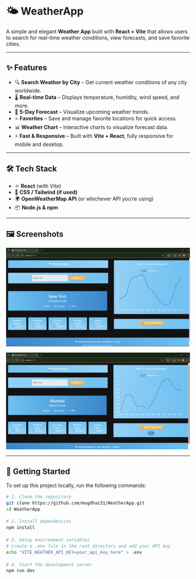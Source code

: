 # 🌤️ WeatherApp

A simple and elegant **Weather App** built with **React + Vite** that allows users to search for real-time weather conditions, view forecasts, and save favorite cities.  

---

## ✨ Features

- 🔍 **Search Weather by City** – Get current weather conditions of any city worldwide.  
- 🌡️ **Real-time Data** – Displays temperature, humidity, wind speed, and more.  
- 📅 **5-Day Forecast** – Visualize upcoming weather trends.  
- ⭐ **Favorites** – Save and manage favorite locations for quick access.  
- 📊 **Weather Chart** – Interactive charts to visualize forecast data.  
- ⚡ **Fast & Responsive** – Built with **Vite + React**, fully responsive for mobile and desktop.  

---

## 🛠️ Tech Stack

- ⚛️ **React** (with Vite)  
- 🎨 **CSS / Tailwind (if used)**  
- 🌍 **OpenWeatherMap API** (or whichever API you’re using)  
- 📦 **Node.js & npm**  

---

## 🖼️ Screenshots  

 ![Without Search](<Pic1.png>)



 ![With Search](<Pic2.png>)

---

## 🚀 Getting Started

To set up this project locally, run the following commands:  

```sh
# 1. Clone the repository
git clone https://github.com/mugdhaz31/WeatherApp.git
cd WeatherApp

# 2. Install dependencies
npm install

# 3. Setup environment variables
# Create a .env file in the root directory and add your API key
echo "VITE_WEATHER_API_KEY=your_api_key_here" > .env

# 4. Start the development server
npm run dev
